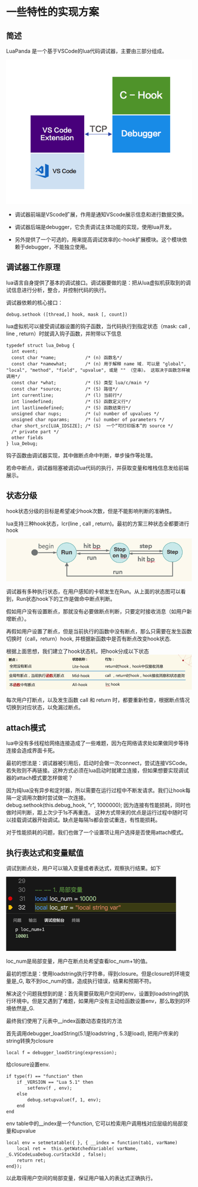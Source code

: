 # 一些特性的实现方案



## 简述

LuaPanda 是一个基于VSCode的lua代码调试器，主要由三部分组成。

![](../static/debugger-principle/mode_pic.png)

+ 调试器前端是VScode扩展，作用是通知VScode展示信息和进行数据交换。

+ 调试器后端是debugger，它负责调试主体功能的实现，使用lua开发。

+ 另外提供了一个可选的，用来提高调试效率的c-hook扩展模块。这个模块依赖于debugger，不能独立使用。



## 调试器工作原理

lua语言自身提供了基本的调试接口。调试器要做的是：把从lua虚拟机获取到的调试信息进行分析，整合，并控制代码的执行。

调试器依赖的核心接口：

```
debug.sethook ([thread,] hook, mask [, count])
```

lua虚拟机可以接受调试器设置的钩子函数，当代码执行到指定状态（mask: call , line , return）时就调入钩子函数，并附带以下信息

```
typedef struct lua_Debug {
  int event;
  const char *name;           /* (n) 函数名*/
  const char *namewhat;       /* (n) 用于解释 name 域. 可以是 "global", "local", "method", "field", "upvalue", 或是 "" （空串）。 这取决于函数怎样被调用*/
  const char *what;           /* (S) 类型 lua/c/main */
  const char *source;         /* (S) 路径*/
  int currentline;            /* (l) 当前行*/
  int linedefined;            /* (S) 函数定义行*/
  int lastlinedefined;        /* (S) 函数结束行*/
  unsigned char nups;         /* (u) number of upvalues */
  unsigned char nparams;      /* (u) number of parameters */
  char short_src[LUA_IDSIZE]; /* (S)  一个“可打印版本”的 source */
  /* private part */
  other fields
} lua_Debug;
```

钩子函数由调试器实现，其中做断点命中判断，单步操作等处理。

若命中断点，调试器阻塞被调试lua代码的执行，并获取变量和堆栈信息发给前端展示。



## 状态分级

hook状态分级的目标是希望减少hook次数，但是不能影响判断的准确性。

lua支持三种hook状态，lcr(line , call , return)。最初的方案三种状态全都要进行hook

![](../static/debugger-principle/state-pic.png)



调试器有多种执行状态，在用户感知的卡顿发生在Run。从上面的状态图可以看到，Run状态hook下的工作是做命中断点判断。

假如用户没有设置断点，那就没有必要做断点判断，只要定时接收消息（如用户新增断点）。

再假如用户设置了断点，但是当前执行的函数中没有断点，那么只需要在发生函数切换时（call，return）hook, 并根据新函数中是否有断点改变hook状态.

根据上面思想，我们建立了hook状态机，把hook分成以下状态
![](../static/debugger-principle/state-table.png)

每次用户打断点，以及发生函数 call 和 return 时，都要重新检查，根据断点情况切换到对应状态，以免漏过断点。



## attach模式

lua中没有多线程给网络连接造成了一些难题，因为在网络请求处如果做同步等待连接会造成界面卡死。

最初的想法是：调试器被引用后，启动时会做一次connect，尝试连接VSCode。若失败则不再链接。这种方式必须在lua启动时就建立连接，但如果想要实现调试器的attach模式要怎样做呢？

因为纯lua没有异步和定时器，所以需要在运行过程中不断发请求。我们让hook每隔一定调用次数时尝试做一次连接。           
debug.sethook(this.debug_hook, "r", 1000000); 
因为连接有性能损耗，同时也做时间判断，距上次少于1s不再重连。
这种方式带来的优点是运行过程中随时可以挂载调试器开始调试。缺点是每隔1s都会尝试重连，有性能损耗。

对于性能损耗的问题，我们也做了一个设置项让用户选择是否使用attach模式。



## 执行表达式和变量赋值

调试到断点处，用户可以输入变量或者表达式，观察执行结果。如下

![](../static/debugger-principle/dostring-pic.png)

loc_num是局部变量，用户在断点处希望查看loc_num+1的值。

最初的想法是：使用loadstring执行字符串，得到closure。但是closure的环境变量是_G, 取不到loc_num的值，造成执行错误，结果和预期不符。

解决这个问题我想到的是：首先需要获取用户空间的env，设置到loadstring的执行环境中。但是又遇到了难题，如果用户没有主动给函数设置env，那么取到的环境依然是_G.

最终我们使用了元表中__index函数动态查找的方法

首先调用debugger_loadString(5.1是loadstring , 5.3是load), 把用户传来的string转换为closure

```
local f = debugger_loadString(expression);
```

给closure设置env.

```
if type(f) == "function" then
    if _VERSION == "Lua 5.1" then
        setfenv(f , env);
    else
        debug.setupvalue(f, 1, env);
    end
end
```

env table中的__index是一个function, 它可以检索用户调用栈对应层级的局部变量和upvalue

```
local env = setmetatable({ }, { __index = function(tab1, varName)
    local ret =  this.getWatchedVariable( varName, _G.VSCodeLuaDebug.curStackId , false);
    return ret;
end});
```

以此取得用户空间的局部变量，保证用户输入的表达式正确执行。

